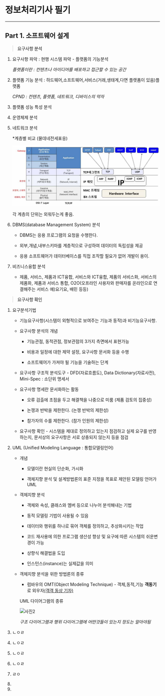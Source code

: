# 정보처리기사 필기

---

## Part 1. 소프트웨어 설계

> **요구사항 분석**

1. 요구사항 파악 : 현행 시스템 파악 - 플랫폼의 기능분석
   
   *플랫폼이란 : 컨텐츠나 아이디어를 배포하고 접근할 수 있는 공간*

2. 플랫폼 기능 분석 : 하드웨어,소프트웨어,서비스(거래,생태계,다면 플랫폼이 있음)플랫폼
   
   *CPND : 컨텐츠, 플랫폼, 네트워크, 디바이스의 약자*

3. 플랫폼 성능 특성 분석

4. 운영체제 분석

5. 네트워크 분석
   
   *계층별 비교 (물데네전세표응)
   
   ![](images/2023-06-20-13-03-59-image.png)
   
   각 계층의 단위는 외워두는게 좋음.

6. DBMS(database Management System) 분석
   
   - DBMS는 응용 프로그램의 요청을 수행한다.
   
   - 외부,개념,내부스키마를 계층적으로 구성하여 데이터의 독립성을 제공
   
   - 응용 소프트웨어가 데이터베이스를 직접 조작할 필요가 없어 개발이 용이.

7. 비즈니스융합 분석
   
   - 제품, 서비스,  제품과 ICT융합, 서비스와 ICT융합, 제품의 서비스화, 서비스의 제품화, 제품과 서비스 통합, O2O(오프라인 사용자와 판매자를 온라인으로 연결해주는 서비스 예)요기요, 배민 등등)

> **요구사항 확인**

1. 요구분석기법
   
   - 기능요구사항(시스템이 외형적으로 보여주는 기능과 동작)과 비기능요구사항.
   
   - 요구사항 분석의 개념
     
     - 기능관점, 동적관점, 정보관점의 3가지 측면에서 표현가능
     
     - 비용과 일정에 대한 제약 설정, 요구사항 문서화 등을 수행
     
     - 소프트웨어가 가져야 될 기능을 기술하는 단계
   
   - 요구사항 구조적 분석도구 - DFD(자료흐름도), Data Dictionary(자료사전), Mini-Spec : 소단위 명세서
   
   - 요구사항 명세란 문서화하는 활동
     
     - 오류 검출에 초점을 두고 해결책을 나중으로 미룸 (제품 검토의 집중성)
     
     - 논쟁과 반박을 제한한다. (논쟁 반박의 제한성)
     
     - 참가자의 수를 제한한다. (참가 인원의 제한성)
   
   - 요구사항 확인 - 시스템을 제대로 정의하고 있는지 점검하고 실제 요구를 반영하는지, 문서상의 요구사항은 서로 상충되지 않는지 등을 점검

2. UML (Unified Modeling Language : 통합모델링언어)
   
   - 개념
     
     - 모델이란 현실의 단순화, 가시화
     
     - 객체지향 분석 및 설계방법론의 표준 지정을 목표로 제안된 모델링 언어가 UML
   
   - 객체지향 분석
     
     - 객체와 속성, 클래스와 멤버 등으로 나누어 분석해내는 기법
     
     - 동적 모델링 기법이 사용될 수 있음
     
     - 데이터와 행위를 하나로 묶어 객체를 정의하고, 추상화시키는 작업
     
     - 코드 재사용에 의한 프로그램 생산성 향상 및 요구에 따른 시스템의 쉬운변경이 가능
     
     - 상향식 해결법을 도입
     
     - 인스턴스(instance)는 실제값을 의미
   
   - 객체지향 분석을 위한 방법론의 종류
     
     - 럼바우의 OMT(Object Modeling Technique) - 객체,동적,기능 **객동기**로 외우자<u>(객객 동상 기자)</u>
     
     UML 다이어그램의 종류
     
     ![사진2](Engineer-Information-Processing/images/화면%20캡처%202023-06-22%20102819.png)
     
     *구조 다이어그램과 행위 다이어그램에 어떤것들이 있는지 정도는 알아야됨*

3. ㄴㅇㄹ

4. ㄴㅇㄹ

5. ㄴㅇㄹ

6. ㄴㅇㄹ

7. ㄹㅇ

8. 

9. 
